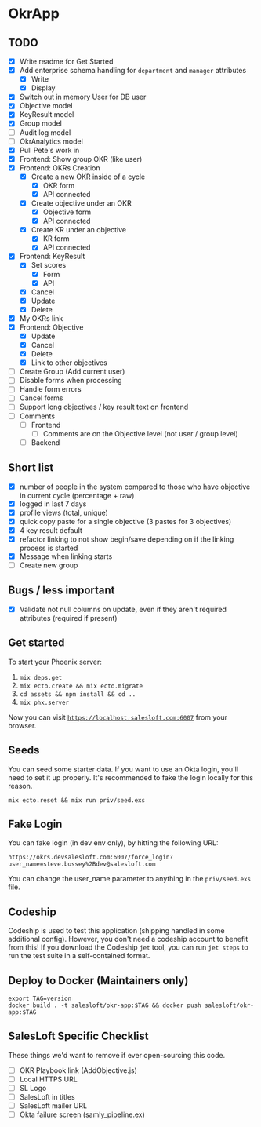 # OkrApp

## TODO

- [x] Write readme for Get Started
- [x] Add enterprise schema handling for `department` and `manager` attributes
  - [x] Write
  - [x] Display
- [x] Switch out in memory User for DB user
- [x] Objective model
- [x] KeyResult model
- [x] Group model
- [ ] Audit log model
- [ ] OkrAnalytics model
- [x] Pull Pete's work in
- [x] Frontend: Show group OKR (like user)
- [x] Frontend: OKRs Creation
  - [x] Create a new OKR inside of a cycle
    - [x] OKR form
    - [x] API connected
  - [x] Create objective under an OKR
    - [x] Objective form
    - [x] API connected
  - [x] Create KR under an objective
    - [x] KR form
    - [x] API connected
- [x] Frontend: KeyResult
  - [X] Set scores
    - [x] Form
    - [x] API
  - [x] Cancel
  - [x] Update
  - [x] Delete
- [x] My OKRs link
- [x] Frontend: Objective
  - [x] Update
  - [x] Cancel
  - [x] Delete
  - [x] Link to other objectives
- [ ] Create Group (Add current user)
- [ ] Disable forms when processing
- [ ] Handle form errors
- [ ] Cancel forms
- [ ] Support long objectives / key result text on frontend
- [ ] Comments
  - [ ] Frontend
    - [ ] Comments are on the Objective level (not user / group level)
  - [ ] Backend

## Short list

- [x] number of people in the system compared to those who have objective in current cycle (percentage + raw)
- [x] logged in last 7 days
- [x] profile views (total, unique)
- [x] quick copy paste for a single objective (3 pastes for 3 objectives)
- [x] 4 key result default
- [x] refactor linking to not show begin/save depending on if the linking process is started
- [x] Message when linking starts
- [ ] Create new group

## Bugs / less important

- [x] Validate not null columns on update, even if they aren't required attributes (required if present)

## Get started

To start your Phoenix server:

  1. `mix deps.get`
  2. `mix ecto.create && mix ecto.migrate`
  3. `cd assets && npm install && cd ..`
  4. `mix phx.server`

Now you can visit [`https://localhost.salesloft.com:6007`](https://localhost.salesloft.com:6007) from your browser.

## Seeds

You can seed some starter data. If you want to use an Okta login, you'll need to set it up properly. It's recommended
to fake the login locally for this reason.

```
mix ecto.reset && mix run priv/seed.exs
```

## Fake Login

You can fake login (in dev env only), by hitting the following URL:

```
https://okrs.devsalesloft.com:6007/force_login?user_name=steve.bussey%2Bdev@salesloft.com
```

You can change the user_name parameter to anything in the `priv/seed.exs` file.

## Codeship

Codeship is used to test this application (shipping handled in some additional config). However, you don't
need a codeship account to benefit from this! If you download the Codeship `jet` tool, you can run `jet steps`
to run the test suite in a self-contained format.

## Deploy to Docker (Maintainers only)

```
export TAG=version
docker build . -t salesloft/okr-app:$TAG && docker push salesloft/okr-app:$TAG
```

## SalesLoft Specific Checklist

These things we'd want to remove if ever open-sourcing this code.

- [ ] OKR Playbook link (AddObjective.js)
- [ ] Local HTTPS URL
- [ ] SL Logo
- [ ] SalesLoft in titles
- [ ] SalesLoft mailer URL
- [ ] Okta failure screen (samly_pipeline.ex)
